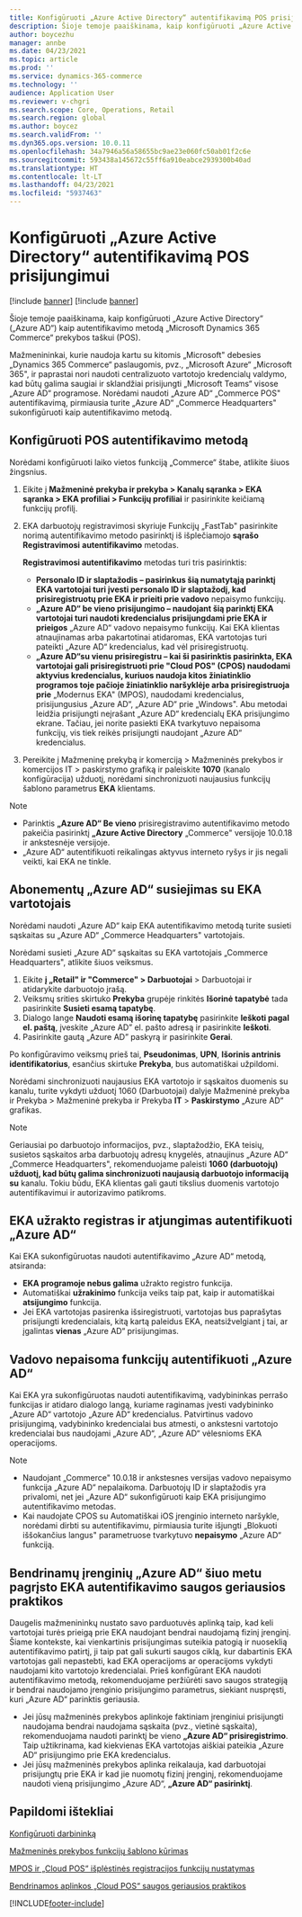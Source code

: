 ```yaml
---
title: Konfigūruoti „Azure Active Directory“ autentifikavimą POS prisijungimui
description: Šioje temoje paaiškinama, kaip konfigūruoti „Azure Active Directory“ kaip autentifikavimo metodą „Microsoft Dynamics 365 Commerce“ prekybos taškui.
author: boycezhu
manager: annbe
ms.date: 04/23/2021
ms.topic: article
ms.prod: ''
ms.service: dynamics-365-commerce
ms.technology: ''
audience: Application User
ms.reviewer: v-chgri
ms.search.scope: Core, Operations, Retail
ms.search.region: global
ms.author: boycez
ms.search.validFrom: ''
ms.dyn365.ops.version: 10.0.11
ms.openlocfilehash: 34a7946a56a58655bc9ae23e060fc50ab01f2c6e
ms.sourcegitcommit: 593438a145672c55ff6a910eabce2939300b40ad
ms.translationtype: HT
ms.contentlocale: lt-LT
ms.lasthandoff: 04/23/2021
ms.locfileid: "5937463"
---
```

# <a name="configure-azure-active-directory-authentication-for-pos-sign-in"></a>Konfigūruoti „Azure Active Directory“ autentifikavimą POS prisijungimui

[!include [banner](includes/banner.md)]
[!include [banner](includes/preview-banner.md)]

Šioje temoje paaiškinama, kaip konfigūruoti „Azure Active Directory“ („Azure AD“) kaip autentifikavimo metodą „Microsoft Dynamics 365 Commerce“ prekybos taškui (POS).

Mažmenininkai, kurie naudoja kartu su kitomis „Microsoft" debesies „Dynamics 365 Commerce“ paslaugomis, pvz., „Microsoft Azure“ „Microsoft 365", ir paprastai nori naudoti centralizuoto vartotojo kredencialų valdymo, kad būtų galima saugiai ir sklandžiai prisijungti „Microsoft Teams“ visose „Azure AD“ programose. Norėdami naudoti „Azure AD“ „Commerce POS" autentifikavimą, pirmiausia turite „Azure AD“ „Commerce Headquarters" sukonfigūruoti kaip autentifikavimo metodą.

## <a name="configure-pos-authentication-method"></a>Konfigūruoti POS autentifikavimo metodą

Norėdami konfigūruoti laiko vietos funkciją „Commerce“ štabe, atlikite šiuos žingsnius.
    
1. Eikite į **Mažmeninė prekyba ir prekyba \> Kanalų sąranka \> EKA sąranka \> EKA profiliai \> Funkcijų profiliai** ir pasirinkite keičiamą funkcijų profilį.
1. EKA darbuotojų registravimosi skyriuje Funkcijų „FastTab" pasirinkite norimą autentifikavimo metodo pasirinktį iš išplečiamojo **sąrašo** **Registravimosi** **autentifikavimo** metodas.

    **Registravimosi autentifikavimo** metodas turi tris pasirinktis:
    
    - **Personalo ID ir slaptažodis – pasirinkus šią numatytąją parinktį EKA vartotojai turi įvesti personalo ID ir slaptažodį, kad prisiregistruotų prie EKA ir prieiti prie vadovo** nepaisymo funkcijų.
    - **„Azure AD“ be vieno prisijungimo – naudojant šią parinktį EKA vartotojai turi naudoti kredencialus prisijungdami prie EKA ir prieigos** „Azure AD“ vadovo nepaisymo funkcijų. Kai EKA klientas atnaujinamas arba pakartotinai atidaromas, EKA vartotojas turi pateikti „Azure AD“ kredencialus, kad vėl prisiregistruotų.
    - **„Azure AD“su vienu prisiregistru – kai ši pasirinktis pasirinkta, EKA vartotojai gali prisiregistruoti prie "Cloud POS" (CPOS) naudodami aktyvius kredencialus, kuriuos naudoja kitos žiniatinklio programos toje pačioje žiniatinklio naršyklėje arba prisiregistruoja prie** „Modernus EKA" (MPOS), naudodami kredencialus, prisijungusius „Azure AD“, „Azure AD“ prie „Windows". Abu metodai leidžia prisijungti neįrašant „Azure AD“ kredencialų EKA prisijungimo ekrane. Tačiau, jei norite pasiekti EKA tvarkytuvo nepaisoma funkcijų, vis tiek reikės prisijungti naudojant „Azure AD“ kredencialus.

1. Pereikite į Mažmeninę prekybą ir komerciją > Mažmeninės prekybos ir komercijos IT > paskirstymo grafiką ir paleiskite **1070** (kanalo konfigūracija) užduotį, norėdami sinchronizuoti naujausius funkcijų šablono parametrus **EKA** klientams.

> [!NOTE]
> - Parinktis **„Azure AD“ Be vieno** prisiregistravimo autentifikavimo metodo pakeičia pasirinktį **„Azure Active Directory** „Commerce" versijoje 10.0.18 ir ankstesnėje versijoje.
> - „Azure AD“ autentifikuoti reikalingas aktyvus interneto ryšys ir jis negali veikti, kai EKA ne tinkle.

## <a name="associate-azure-ad-accounts-with-pos-users"></a>Abonementų „Azure AD“ susiejimas su EKA vartotojais

Norėdami naudoti „Azure AD“ kaip EKA autentifikavimo metodą turite susieti sąskaitas su „Azure AD“ „Commerce Headquarters" vartotojais. 

Norėdami susieti „Azure AD“ sąskaitas su EKA vartotojais „Commerce Headquarters", atlikite šiuos veiksmus.
    
1. Eikite **į „Retail" ir "Commerce" > Darbuotojai** > Darbuotojai ir atidarykite darbuotojo įrašą.
1. Veiksmų srities skirtuko **Prekyba** grupėje rinkitės **Išorinė tapatybė** tada pasirinkite **Susieti esamą tapatybę**. 
1. Dialogo lange **Naudoti esamą išorinę tapatybę** pasirinkite **Ieškoti pagal el. paštą**, įveskite „Azure AD” el. pašto adresą ir pasirinkite **Ieškoti**.
1. Pasirinkite gautą „Azure AD” paskyrą ir pasirinkite **Gerai**.

Po konfigūravimo veiksmų prieš tai, **Pseudonimas**, **UPN**, **Išorinis antrinis identifikatorius**, esančius skirtuke **Prekyba**, bus automatiškai užpildomi.

Norėdami sinchronizuoti naujausius EKA vartotojo ir sąskaitos duomenis su kanalu, turite vykdyti užduotį 1060 (Darbuotojai) dalyje Mažmeninė prekyba ir Prekyba > Mažmeninė prekyba ir Prekyba **IT** > **Paskirstymo** „Azure AD“ grafikas.

> [!NOTE]
> Geriausiai po darbuotojo informacijos, pvz., slaptažodžio, EKA teisių, susietos sąskaitos arba darbuotojų adresų knygelės, atnaujinus „Azure AD“ „Commerce Headquarters", rekomenduojame paleisti **1060 (darbuotojų) užduotį, kad būtų galima sinchronizuoti naujausią darbuotojo informaciją su** kanalu. Tokiu būdu, EKA klientas gali gauti tikslius duomenis vartotojo autentifikavimui ir autorizavimo patikroms.

## <a name="pos-lock-register-and-sign-out-with-azure-ad-authentication"></a>EKA užrakto registras ir atjungimas autentifikuoti „Azure AD“

Kai EKA sukonfigūruotas naudoti autentifikavimo „Azure AD“ metodą, atsiranda:

- **EKA programoje nebus galima** užrakto registro funkcija. 
- Automatiškai **užrakinimo** funkcija veiks taip pat, kaip ir automatiškai **atsijungimo** funkcija.
- Jei EKA vartotojas pasirenka išsiregistruoti, vartotojas bus paprašytas prisijungti kredencialais, kitą kartą paleidus EKA, neatsižvelgiant į tai, ar įgalintas **vienas** „Azure AD“ prisijungimas.

## <a name="manager-override-functionality-with-azure-ad-authentication"></a>Vadovo nepaisoma funkcijų autentifikuoti „Azure AD“

Kai EKA yra sukonfigūruotas naudoti autentifikavimą, vadybininkas perrašo funkcijas ir atidaro dialogo langą, kuriame raginamas įvesti vadybininko „Azure AD“ vartotojo „Azure AD“ kredencialus. Patvirtinus vadovo prisijungimą, vadybininko kredencialai bus atmesti, o ankstesni vartotojo kredencialai bus naudojami „Azure AD“, „Azure AD“ vėlesnioms EKA operacijoms.

> [!NOTE]
> - Naudojant „Commerce" 10.0.18 ir ankstesnes versijas vadovo nepaisymo funkcija „Azure AD“ nepalaikoma. Darbuotojų ID ir slaptažodis yra privalomi, net jei „Azure AD“ sukonfigūruoti kaip EKA prisijungimo autentifikavimo metodas.
> - Kai naudojate CPOS su Automatiškai iOS įrenginio interneto naršykle, norėdami dirbti su autentifikavimu, pirmiausia turite išjungti „Blokuoti iššokančius langus" parametruose tvarkytuvo **nepaisymo** „Azure AD“ funkciją. 

## <a name="security-best-practices-for-azure-ad-based-pos-authentication-on-shared-devices"></a>Bendrinamų įrenginių „Azure AD“ šiuo metu pagrįsto EKA autentifikavimo saugos geriausios praktikos

Daugelis mažmenininkų nustato savo parduotuvės aplinką taip, kad keli vartotojai turės prieigą prie EKA naudojant bendrai naudojamą fizinį įrenginį. Šiame kontekste, kai vienkartinis prisijungimas suteikia patogią ir nuoseklią autentifikavimo patirtį, ji taip pat gali sukurti saugos ciklą, kur dabartinis EKA vartotojas gali nepastebti, kad EKA operacijoms ar operacijoms vykdyti naudojami kito vartotojo kredencialai. Prieš konfigūrant EKA naudoti autentifikavimo metodą, rekomenduojame peržiūrėti savo saugos strategiją ir bendrai naudojamo įrenginio prisijungimo parametrus, siekiant nuspręsti, kuri „Azure AD“ parinktis geriausia.

- Jei jūsų mažmeninės prekybos aplinkoje faktiniam įrenginiui prisijungti naudojama bendrai naudojama sąskaita (pvz., vietinė sąskaita), rekomenduojama naudoti parinktį be vieno **„Azure AD“ prisiregistrimo**. Taip užtikrinama, kad kiekvienas EKA vartotojas aiškiai pateikia „Azure AD“ prisijungimo prie EKA kredencialus.
- Jei jūsų mažmeninės prekybos aplinka reikalauja, kad darbuotojai prisijungtų prie EKA ir kad jie nuomotų fizinį įrenginį, rekomenduojame naudoti vieną prisijungimo „Azure AD“, **„Azure AD“ pasirinktį**.

## <a name="additional-resources"></a>Papildomi ištekliai

[ Konfigūruoti darbininką](tasks/worker.md)

[Mažmeninės prekybos funkcijų šablono kūrimas](retail-functionality-profile.md)


[MPOS ir „Cloud POS“ išplėstinės registracijos funkcijų nustatymas](extended-logon.md)

[Bendrinamos aplinkos „Cloud POS“ saugos geriausios praktikos](dev-itpro/secure-retail-cloud-pos.md)



[!INCLUDE[footer-include](../includes/footer-banner.md)]
